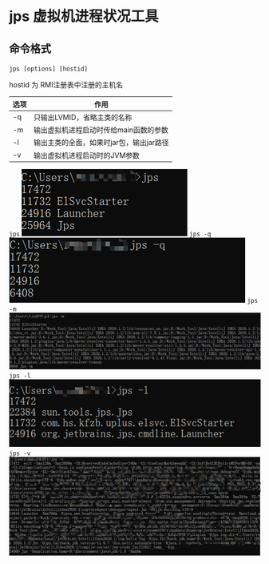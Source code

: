 # jps 虚拟机进程状况工具
## 命令格式
`jps [options] [hostid]`

hostid 为 RMI注册表中注册的主机名

|选项|作用|
|---|---|
|-q|只输出LVMID，省略主类的名称|
|-m|输出虚拟机进程启动时传给main函数的参数|
|-l|输出主类的全面，如果时jar包，输出jar路径|
|-v|输出虚拟机进程启动时的JVM参数|
`jps`
![](../img-md/jps1.png)
`jps -q`
![](../img-md/jps2.png)
`jps -m`
![](../img-md/jps-m.png)
`jps -l`
![](../img-md/jps-l.png)
`jps -v`
![](../img-md/jps-v.png)


